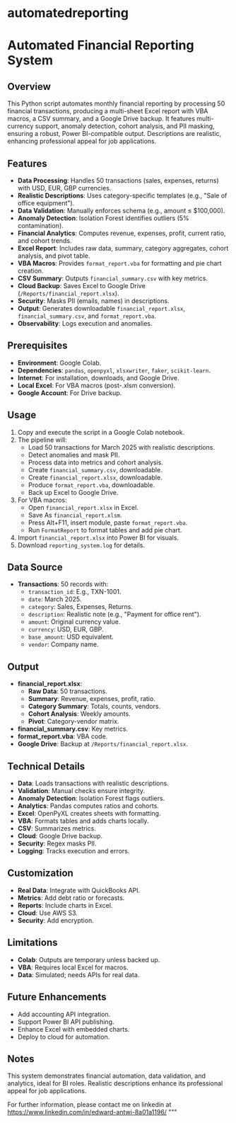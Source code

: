 # automatedreporting
# Automated Financial Reporting System

## Overview
This Python script automates monthly financial reporting by processing 50 financial transactions, producing a multi-sheet Excel report with VBA macros, a CSV summary, and a Google Drive backup. It features multi-currency support, anomaly detection, cohort analysis, and PII masking, ensuring a robust, Power BI-compatible output. Descriptions are realistic, enhancing professional appeal for job applications.

## Features
- **Data Processing**: Handles 50 transactions (sales, expenses, returns) with USD, EUR, GBP currencies.
- **Realistic Descriptions**: Uses category-specific templates (e.g., "Sale of office equipment").
- **Data Validation**: Manually enforces schema (e.g., amount ≤ $100,000).
- **Anomaly Detection**: Isolation Forest identifies outliers (5% contamination).
- **Financial Analytics**: Computes revenue, expenses, profit, current ratio, and cohort trends.
- **Excel Report**: Includes raw data, summary, category aggregates, cohort analysis, and pivot table.
- **VBA Macros**: Provides `format_report.vba` for formatting and pie chart creation.
- **CSV Summary**: Outputs `financial_summary.csv` with key metrics.
- **Cloud Backup**: Saves Excel to Google Drive (`/Reports/financial_report.xlsx`).
- **Security**: Masks PII (emails, names) in descriptions.
- **Output**: Generates downloadable `financial_report.xlsx`, `financial_summary.csv`, and `format_report.vba`.
- **Observability**: Logs execution and anomalies.

## Prerequisites
- **Environment**: Google Colab.
- **Dependencies**: `pandas`, `openpyxl`, `xlsxwriter`, `faker`, `scikit-learn`.
- **Internet**: For installation, downloads, and Google Drive.
- **Local Excel**: For VBA macros (post-.xlsm conversion).
- **Google Account**: For Drive backup.

## Usage
1. Copy and execute the script in a Google Colab notebook.
2. The pipeline will:
   - Load 50 transactions for March 2025 with realistic descriptions.
   - Detect anomalies and mask PII.
   - Process data into metrics and cohort analysis.
   - Create `financial_summary.csv`, downloadable.
   - Create `financial_report.xlsx`, downloadable.
   - Produce `format_report.vba`, downloadable.
   - Back up Excel to Google Drive.
3. For VBA macros:
   - Open `financial_report.xlsx` in Excel.
   - Save As `financial_report.xlsm`.
   - Press Alt+F11, insert module, paste `format_report.vba`.
   - Run `FormatReport` to format tables and add pie chart.
4. Import `financial_report.xlsx` into Power BI for visuals.
5. Download `reporting_system.log` for details.

## Data Source
- **Transactions**: 50 records with:
  - `transaction_id`: E.g., TXN-1001.
  - `date`: March 2025.
  - `category`: Sales, Expenses, Returns.
  - `description`: Realistic note (e.g., "Payment for office rent").
  - `amount`: Original currency value.
  - `currency`: USD, EUR, GBP.
  - `base_amount`: USD equivalent.
  - `vendor`: Company name.

## Output
- **financial_report.xlsx**:
  - **Raw Data**: 50 transactions.
  - **Summary**: Revenue, expenses, profit, ratio.
  - **Category Summary**: Totals, counts, vendors.
  - **Cohort Analysis**: Weekly amounts.
  - **Pivot**: Category-vendor matrix.
- **financial_summary.csv**: Key metrics.
- **format_report.vba**: VBA code.
- **Google Drive**: Backup at `/Reports/financial_report.xlsx`.

## Technical Details
- **Data**: Loads transactions with realistic descriptions.
- **Validation**: Manual checks ensure integrity.
- **Anomaly Detection**: Isolation Forest flags outliers.
- **Analytics**: Pandas computes ratios and cohorts.
- **Excel**: OpenPyXL creates sheets with formatting.
- **VBA**: Formats tables and adds charts locally.
- **CSV**: Summarizes metrics.
- **Cloud**: Google Drive backup.
- **Security**: Regex masks PII.
- **Logging**: Tracks execution and errors.

## Customization
- **Real Data**: Integrate with QuickBooks API.
- **Metrics**: Add debt ratio or forecasts.
- **Reports**: Include charts in Excel.
- **Cloud**: Use AWS S3.
- **Security**: Add encryption.

## Limitations
- **Colab**: Outputs are temporary unless backed up.
- **VBA**: Requires local Excel for macros.
- **Data**: Simulated; needs APIs for real data.

## Future Enhancements
- Add accounting API integration.
- Support Power BI API publishing.
- Enhance Excel with embedded charts.
- Deploy to cloud for automation.

## Notes
This system demonstrates financial automation, data validation, and analytics, ideal for BI roles. Realistic descriptions enhance its professional appeal for job applications.

For further information, please contact me on linkedin at https://www.linkedin.com/in/edward-antwi-8a01a1196/
"""
